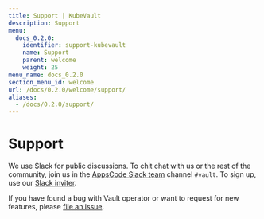 ```yaml
---
title: Support | KubeVault
description: Support
menu:
  docs_0.2.0:
    identifier: support-kubevault
    name: Support
    parent: welcome
    weight: 25
menu_name: docs_0.2.0
section_menu_id: welcome
url: /docs/0.2.0/welcome/support/
aliases:
  - /docs/0.2.0/support/
---
```


# Support

We use Slack for public discussions. To chit chat with us or the rest of the community, join us in the [AppsCode Slack team](https://appscode.slack.com/messages/kubevault/) channel `#vault`. To sign up, use our [Slack inviter](https://slack.appscode.com/).

If you have found a bug with Vault operator or want to request for new features, please [file an issue](https://github.com/kubevault/project/issues/new).
